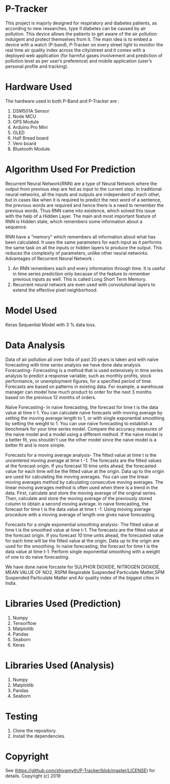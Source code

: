 # P-Tracker
This project is majorly designed for respiratory and diabetes patients, as according to new researches, type II diabetes can be caused by air pollution. This device allows the patients to get aware of the air pollution indulgent and protect themselves from it. The main idea is to embed a device with a watch (P-band), P-Tracker on every street light to monitor the real time air quality index across the city/street and it comes with a deployed web application (for harmful gases involvement and prediction of pollution level as per user’s preference) and mobile application (user’s personal profile and tracking).


# Hardware Used
The hardware used in both P-Band and P-Tracker are :
1. DSM501A Sensor
2. Node MCU
3. GPS Module
4. Arduino Pro Mini 
5. OLED
6. Half Bread board
7. Vero board
8. Bluetooth Module.

# Algorithm Used For Prediction 
Recurrent Neural Network(RNN) are a type of Neural Network where the output from previous step are fed as input to the current step. In traditional neural networks, all the inputs and outputs are independent of each other, but in cases like when it is required to predict the next word of a sentence, the previous words are required and hence there is a need to remember the previous words. Thus RNN came into existence, which solved this issue with the help of a Hidden Layer. The main and most important feature of RNN is Hidden state, which remembers some information about a sequence.
 
RNN have a “memory” which remembers all information about what has been calculated. It uses the same parameters for each input as it performs the same task on all the inputs or hidden layers to produce the output. This reduces the complexity of parameters, unlike other neural networks.
Advantages of Recurrent Neural Network :
1.	An RNN remembers each and every information through time. It is useful in time series prediction only because of the feature to remember previous inputs as well. This is called Long Short Term Memory.
2.	Recurrent neural network are even used with convolutional layers to extend the effective pixel neighborhood.

# Model Used 
 Keras Sequential Model with 3 % data loss.
# Data Analysis 
Data of air pollution all over India of past 20 years is taken and with naïve forecasting with time series analysis we have done data analysis 
Forecasting-
Forecasting is a method that is used extensively in time series analysis to predict a response variable, such as monthly profits, stock performance, or unemployment figures, for a specified period of time. Forecasts are based on patterns in existing data. For example, a warehouse manager can model how much product to order for the next 3 months based on the previous 12 months of orders.

Naïve Forecasting-
In naive forecasting, the forecast for time t is the data value at time t-1. You can calculate naive forecasts with moving average by setting the moving average length to 1, or with single exponential smoothing by setting the weight to 1. You can use naive forecasting to establish a benchmark for your time series model. Compare the accuracy measures of the naive model and a model using a different method. If the naive model is a better fit, you shouldn't use the other model since the naive model is a better fit and is more simple.

Forecasts for a moving average analysis-
The fitted value at time t is the uncentered moving average at time t -1. The forecasts are the fitted values at the forecast origin. If you forecast 10 time units ahead, the forecasted value for each time will be the fitted value at the origin. Data up to the origin are used for calculating the moving averages.
You can use the linear moving averages method by calculating consecutive moving averages. The linear moving averages method is often used when there is a trend in the data. First, calculate and store the moving average of the original series. Then, calculate and store the moving average of the previously stored column to obtain a second moving average.
In naive forecasting, the forecast for time t is the data value at time t -1. Using moving average procedure with a moving average of length one gives naive forecasting.

Forecasts for a single exponential smoothing analysis-
The fitted value at time t is the smoothed value at time t-1. The forecasts are the fitted value at the forecast origin. If you forecast 10 time units ahead, the forecasted value for each time will be the fitted value at the origin. Data up to the origin are used for the smoothing.
In naive forecasting, the forecast for time t is the data value at time t-1. Perform single exponential smoothing with a weight of one to do naive forecasting.

We have done naive forcaste for SULPHOR DIOXIDE, NITROGEN DIOXIDE, MEAN VALUE OF NO2, RSPM Respirable Suspended Particulate Matter,SPM Suspended Particulate Matter and Air quality index of the biggest cities in India.  
# Libraries Used (Prediction)
1.	Numpy
2.	Tensorflow
3.	Matplotlib
4.	Pandas
5.	Seaborn
6.	Keras

# Libraries Used (Analysis)
1.	Numpy
2.	Matplotlib
3.	Pandas
4.	Seaborn

# Testing 
1. Clone the repository.
2. Install the dependencies.


# Copyright
See (https://github.com/shivamyth/P-Tracker/blob/master/LICENSE) for details. Copyright (c) 2019



